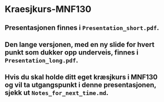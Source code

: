 # Kraesjkurs-MNF130

## Presentasjonen finnes i `Presentation_short.pdf`.

## Den lange versjonen, med en ny slide for hvert punkt som dukker opp underveis, finnes i `Presentation_long.pdf`.

## Hvis du skal holde ditt eget kræsjkurs i MNF130 og vil ta utgangspunkt i denne presentasjonen, sjekk ut `Notes_for_next_time.md`.
